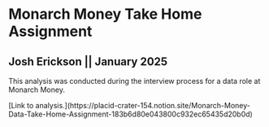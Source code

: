 # Monarch Money Take Home Assignment
## Josh Erickson || January 2025

<p>This analysis was conducted during the interview process for a data role at Monarch Money.</p>
[Link to analysis.](https://placid-crater-154.notion.site/Monarch-Money-Data-Take-Home-Assignment-183b6d80e043800c932ec65435d20b0d)
